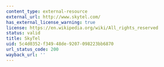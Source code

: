 ```yaml
---
content_type: external-resource
external_url: http://www.skytel.com/
has_external_license_warning: true
license: https://en.wikipedia.org/wiki/All_rights_reserved
status: valid
title: SkyTel
uid: 5c4d0352-f349-48de-9207-098223bb6870
url_status_code: 200
wayback_url: ''
---
```

